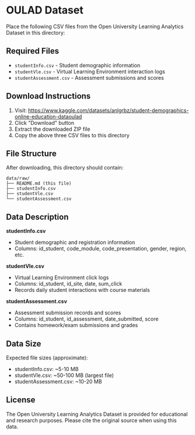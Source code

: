 # OULAD Dataset

Place the following CSV files from the Open University Learning Analytics Dataset in this directory:

## Required Files

- `studentInfo.csv` - Student demographic information
- `studentVle.csv` - Virtual Learning Environment interaction logs
- `studentAssessment.csv` - Assessment submissions and scores

## Download Instructions

1. Visit: https://www.kaggle.com/datasets/anlgrbz/student-demographics-online-education-dataoulad
2. Click "Download" button
3. Extract the downloaded ZIP file
4. Copy the above three CSV files to this directory

## File Structure

After downloading, this directory should contain:
```
data/raw/
├── README.md (this file)
├── studentInfo.csv
├── studentVle.csv
└── studentAssessment.csv
```

## Data Description

**studentInfo.csv**
- Student demographic and registration information
- Columns: id_student, code_module, code_presentation, gender, region, etc.

**studentVle.csv**
- Virtual Learning Environment click logs
- Columns: id_student, id_site, date, sum_click
- Records daily student interactions with course materials

**studentAssessment.csv**
- Assessment submission records and scores
- Columns: id_student, id_assessment, date_submitted, score
- Contains homework/exam submissions and grades

## Data Size

Expected file sizes (approximate):
- studentInfo.csv: ~5-10 MB
- studentVle.csv: ~50-100 MB (largest file)
- studentAssessment.csv: ~10-20 MB

## License

The Open University Learning Analytics Dataset is provided for educational and research purposes. Please cite the original source when using this data.

